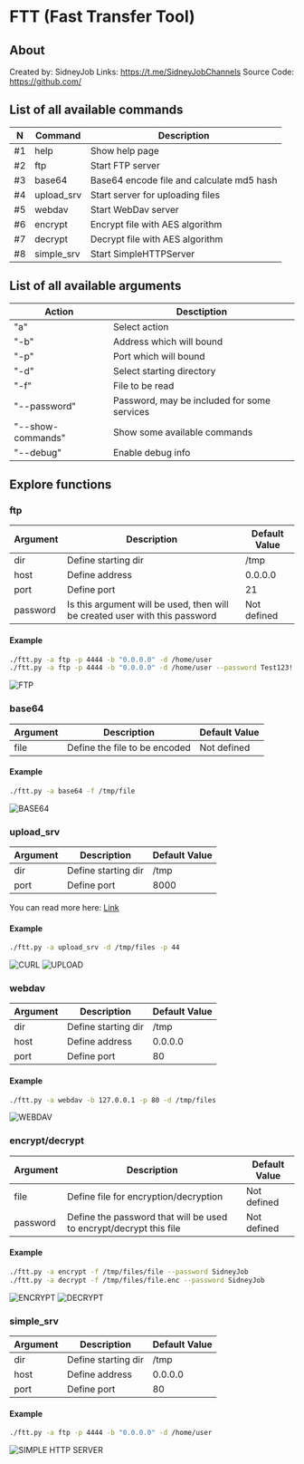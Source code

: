 
# FTT (Fast Transfer Tool)

## About

Created by: SidneyJob
Links: https://t.me/SidneyJobChannels
Source Code: https://github.com/

## List of all available commands

| N   | Command    | Description                               |
| --- | ---------- | ----------------------------------------- |
| #1  | help       | Show help page                            |
| #2  | ftp        | Start FTP server                          |
| #3  | base64     | Base64 encode file and calculate md5 hash |
| #4  | upload_srv | Start server for uploading files          |
| #5  | webdav     | Start WebDav server                       |
| #6  | encrypt    | Encrypt file with AES algorithm           |
| #7  | decrypt    | Decrypt file with AES algorithm           |
| #8  | simple_srv | Start SimpleHTTPServer                    | 


## List of all available arguments

| Action            | Desctiption                                 |
| ----------------- | ------------------------------------------- |
| "a"               | Select action                               |
| "-b"              | Address which will bound                    |
| "-p"              | Port which will bound                       |
| "-d"              | Select starting directory                   |
| "-f"              | File to be read                             |
| "--password"      | Password, may be included for some services | 
| "--show-commands" | Show some available commands                |
| "--debug"         | Enable debug info                           |



## Explore functions

### ftp

| Argument | Description                                                                 | Default Value |
| -------- | --------------------------------------------------------------------------- | ------------- |
| dir      | Define starting dir                                                         | /tmp          |
| host     | Define address                                                              | 0.0.0.0       |
| port     | Define port                                                                 | 21            |
| password | Is this argument will be used, then will be created user with this password | Not defined   |

#### Example

```bash
./ftt.py -a ftp -p 4444 -b "0.0.0.0" -d /home/user
./ftt.py -a ftp -p 4444 -b "0.0.0.0" -d /home/user --password Test123!
```
![FTP](./img/ftp.png)



### base64

| Argument | Description                   | Default Value |
| -------- | ----------------------------- | ------------- |
| file     | Define the file to be encoded | Not defined   |

#### Example
```bash
./ftt.py -a base64 -f /tmp/file
```
![BASE64](./img/base64.png)



### upload_srv

| Argument | Description                                                                 | Default Value |
| -------- | --------------------------------------------------------------------------- | ------------- |
| dir      | Define starting dir                                                         | /tmp          |
| port     | Define port                                                                 | 8000          |

You can read more here: [Link](https://pypi.org/project/uploadserver/)

#### Example
```bash
./ftt.py -a upload_srv -d /tmp/files -p 44
```
![CURL](./img/curl.png)
![UPLOAD](./img/upload.png)



### webdav

| Argument | Description         | Default Value |
| -------- | ------------------- | ------------- |
| dir      | Define starting dir | /tmp          |
| host     | Define address      | 0.0.0.0       |
| port     | Define port         | 80            |

#### Example
```bash
./ftt.py -a webdav -b 127.0.0.1 -p 80 -d /tmp/files
```
![WEBDAV](./img/webdav.png)



### encrypt/decrypt

| Argument | Description                                                        | Default Value |
| -------- | ------------------------------------------------------------------ | ------------- |
| file     | Define file for encryption/decryption                              | Not defined   |
| password | Define the password that will be used to encrypt/decrypt this file | Not defined   |

#### Example
```bash
./ftt.py -a encrypt -f /tmp/files/file --password SidneyJob
./ftt.py -a decrypt -f /tmp/files/file.enc --password SidneyJob
```
![ENCRYPT](./img/encrypt.png)
![DECRYPT](./img/decrypt.png)



### simple_srv

| Argument | Description         | Default Value |
| -------- | ------------------- | ------------- |
| dir      | Define starting dir | /tmp          |
| host     | Define address      | 0.0.0.0       |
| port     | Define port         | 80            |

#### Example
```bash
./ftt.py -a ftp -p 4444 -b "0.0.0.0" -d /home/user
```
![SIMPLE HTTP SERVER](./img/simple_srv.png)



